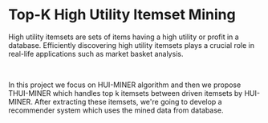 # Top-K High Utility Itemset Mining

<p>
  High utility itemsets are sets of items having a high utility or profit in a
  database. Efficiently discovering high utility itemsets plays a crucial role in real-life
  applications such as market basket analysis.

</p>
<br>
<p>
In this project we focus on HUI-MINER algorithm and then we propose THUI-MINER which handles top k itemsets between driven itemsets by HUI-MINER.
After extracting these itemsets, we're going to develop a recommender system which uses the mined data from database.

</p>
